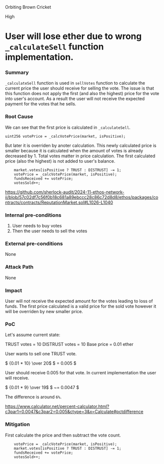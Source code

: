 Orbiting Brown Cricket

High

# User will lose ether due to wrong `_calculateSell` function implementation.

### Summary

`_calculateSell` function is used in `sellVotes` function to calculate the current price the user should receive for selling the vote. The issue is that this function does not apply the first (and also the highest) price for the vote into user's account. As a result the user will not receive the expected payment for the votes that he sells.

### Root Cause

We can see that the first price is calculated in `_calculateSell`.

`uint256 votePrice = _calcVotePrice(market, isPositive);`

But later it is overriden by anoter calculation. This newly calculated price is smaller because it is calculated when the amount of votes is already decreased by 1. Total votes matter in price calculation. The first calculated price (also the highest) is not added to user's balance.

```solidty
    market.votes[isPositive ? TRUST : DISTRUST] -= 1;
    votePrice = _calcVotePrice(market, isPositive);
    fundsReceived += votePrice;
    votesSold++;
```

https://github.com/sherlock-audit/2024-11-ethos-network-ii/blob/57c02df7c56f0b18c681a89ebccc28c86c72d8d8/ethos/packages/contracts/contracts/ReputationMarket.sol#L1026-L1040

### Internal pre-conditions

1. User needs to buy votes
2. Then the user needs to sell the votes

### External pre-conditions

None

### Attack Path

None

### Impact

User will not receive the expected amount for the votes leading to loss of funds. The first price calculated is a valid price for the sold vote however it will be overriden by new smaller price.

### PoC

Let's assume current state:

TRUST votes = 10
DISTRUST votes = 10
Base price = 0.01 ether

User wants to sell one TRUST vote.

$ {0.01 * 10} \over 20$ $ = 0.005 $

User should receive 0.005 for that vote. In current implementation the user will receive.

$ {0.01 * 9} \over 19$ $ ~= 0.0047 $

The difference is around `6%`.

https://www.calculator.net/percent-calculator.html?c3par1=0.0047&c3par2=0.005&ctype=3&x=Calculate#pctdifference

### Mitigation

First calculate the price and then subtract the vote count.

```solidty
    votePrice = _calcVotePrice(market, isPositive);
    market.votes[isPositive ? TRUST : DISTRUST] -= 1;
    fundsReceived += votePrice;
    votesSold++;
```